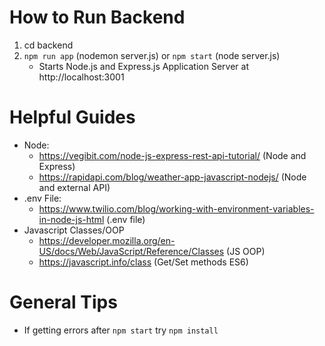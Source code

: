# How to Run Backend
1. cd backend
2. `npm run app` (nodemon server.js) or `npm start` (node server.js)
    - Starts Node.js and Express.js Application Server at http://localhost:3001

# Helpful Guides
- Node:
    - https://vegibit.com/node-js-express-rest-api-tutorial/ (Node and Express)
    - https://rapidapi.com/blog/weather-app-javascript-nodejs/ (Node and external API)
- .env File:
    - https://www.twilio.com/blog/working-with-environment-variables-in-node-js-html (.env file)
- Javascript Classes/OOP
    - https://developer.mozilla.org/en-US/docs/Web/JavaScript/Reference/Classes (JS OOP)
    - https://javascript.info/class (Get/Set methods ES6)

# General Tips
- If getting errors after `npm start` try `npm install`
